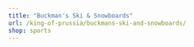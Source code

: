 ```yaml
---
title: "Buckman's Ski & Snowboards"
url: /king-of-prussia/buckmans-ski-and-snowboards/
shop: sports
---
```

